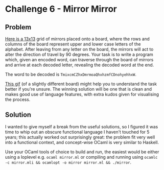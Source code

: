# Challenge 6 - Mirror Mirror

## Problem
[Here is a 13x13](data/grid.txt) grid of mirrors placed onto a board, where the rows and columns of the board represent upper and lower case letters of the alphabet.
After leaving from any letter on the board, the mirrors will act to alter the direction of travel by 90 degrees.
Your task is to write a program which, given an encoded word, can traverse through the board of mirrors and arrive at each decoded letter, revealing the decoded word at the end.

The word to be decoded is `TmixcmCZhxDmrmoaQhxhzmfCDnohyehhxW`.

[This gif](https://i.imgur.com/uML0tJK.gif) (of a slightly different board) might help you to understand the task better if you're unsure.
The winning solution will be one that is clean and makes good use of language features, with extra kudos given for visualising the process.

## Solution
I wanted to give myself a break from the useful solutions, so I figured it was time to whip out an obscure functional language I haven't touched for 5 years; this actually worked out surprisingly great: the problem fit very well into a functional context, and concept-wise OCaml is very similar to Haskell.

Use your OCaml tools of choice to build and run, the easiest would be either using a loplevel e.g. `ocaml mirror.ml` or compiling and running using `ocamlc -c mirror.mli && ocamlopt -o mirror mirror.ml && ./mirror`.
